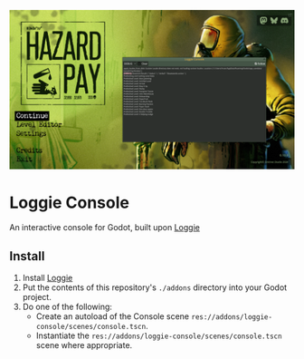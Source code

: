 ![LoggieConsole.PNG](assets/LoggieConsole.PNG)

# Loggie Console
An interactive console for Godot, built upon [Loggie](https://github.com/Shiva-Shadowsong/loggie) 

## Install

1. Install [Loggie](https://github.com/Shiva-Shadowsong/loggie)
2. Put the contents of this repository's `./addons` directory into your Godot project.
3. Do one of the following:
   - Create an autoload of the Console scene `res://addons/loggie-console/scenes/console.tscn`.
   - Instantiate the `res://addons/loggie-console/scenes/console.tscn` scene where appropriate.
